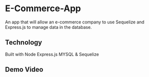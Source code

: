 # E-Commerce-App
An app that will allow an e-commerce company to use Sequelize and Express.js to manage data in the database.

## Technology 
Built with Node Express.js MYSQL & Sequelize 

## Demo Video
